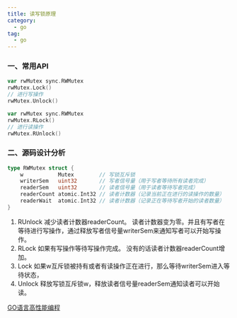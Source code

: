 ```yaml
---
title: 读写锁原理
category:
  - go
tag:
  - go
---
```



### 一、常用API

```go
var rwMutex sync.RWMutex
rwMutex.Lock()
// 进行写操作
rwMutex.Unlock()

var rwMutex sync.RWMutex
rwMutex.RLock()
// 进行读操作
rwMutex.RUnlock()
```

### 二、源码设计分析

```go
type RWMutex struct {
	w           Mutex        // 写锁互斥锁
	writerSem   uint32       // 写者信号量（用于写者等待所有读者完成）
	readerSem   uint32       // 读者信号量（用于读者等待写者完成）
	readerCount atomic.Int32 // 读者计数器（记录当前正在进行的读操作的数量）
	readerWait  atomic.Int32 // 读者计数器（记录正在等待写者开始的读者数量）
}
```


1. RUnlock
	减少读者计数器readerCount。
	读者计数器变为零。并且有写者在等待进行写操作，通过释放写者信号量writerSem来通知写者可以开始写操作。
2. RLock
	如果有写操作等待写操作完成。
	没有的话读者计数器readerCount增加。
3. Lock
	如果w互斥锁被持有或者有读操作正在进行，那么等待writerSem进入等待状态，
4. Unlock
	释放写锁互斥锁w，释放读者信号量readerSem通知读者可以开始读。


[GO语言高性能编程](https://geektutu.com/post/high-performance-go.html)